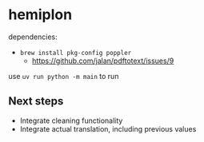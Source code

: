 # hemiplon

dependencies:

- `brew install pkg-config poppler`
  - https://github.com/jalan/pdftotext/issues/9

use `uv run python -m main` to run


## Next steps

- Integrate cleaning functionality
- Integrate actual translation, including previous values

